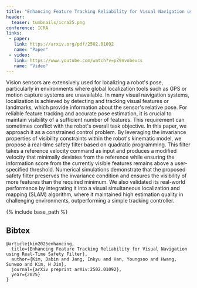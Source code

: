```yaml
---
title: "Enhancing Feature Tracking Reliability for Visual Navigation using Real-Time Safety Filter"
header:
  teaser: tumbnails/icra25.png
conference: ICRA
links: 
 - paper: 
   link: https://arxiv.org/pdf/2502.01092
   name: "Paper"
 - video:
   link: https://www.youtube.com/watch?v=pZ9nvobevcs
   name: "Video"
---
```


<!-- {% include youtubePlayer.html id="G-fS2iqzi1w" %} -->

Vision sensors are extensively used for localizing a robot's pose, particularly in environments where global localization tools such as GPS or motion capture systems are unavailable. In many visual navigation systems, localization is achieved by detecting and tracking visual features or landmarks, which provide information about the sensor's relative pose. For reliable feature tracking and accurate pose estimation, it is crucial to maintain visibility of a sufficient number of features. This requirement can sometimes conflict with the robot's overall task objective. In this paper, we approach it as a constrained control problem. By leveraging the invariance properties of visibility constraints within the robot's kinematic model, we propose a real-time safety filter based on quadratic programming. This filter takes a reference velocity command as input and produces a modified velocity that minimally deviates from the reference while ensuring the information score from the currently visible features remains above a user-specified threshold. Numerical simulations demonstrate that the proposed safety filter preserves the invariance condition and ensures the visibility of more features than the required minimum. We also validated its real-world performance by integrating it into a visual simultaneous localization and mapping (SLAM) algorithm, where it maintained high estimation quality in challenging environments, outperforming a simple tracking controller.

{% include base_path %}

## Bibtex <a id="bibtex"></a>
```
@article{kim2025enhancing,
  title={Enhancing Feature Tracking Reliability for Visual Navigation using Real-Time Safety Filter},
  author={Kim, Dabin and Jang, Inkyu and Han, Youngsoo and Hwang, Sunwoo and Kim, H Jin},
  journal={arXiv preprint arXiv:2502.01092},
  year={2025}
}
```